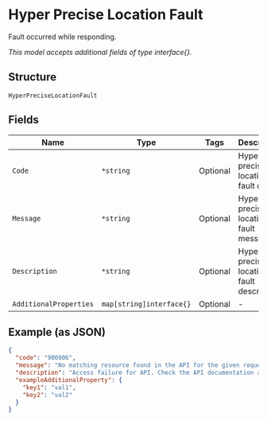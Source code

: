 
# Hyper Precise Location Fault

Fault occurred while responding.

*This model accepts additional fields of type interface{}.*

## Structure

`HyperPreciseLocationFault`

## Fields

| Name | Type | Tags | Description |
|  --- | --- | --- | --- |
| `Code` | `*string` | Optional | Hyper precise location fault code. |
| `Message` | `*string` | Optional | Hyper precise location fault message. |
| `Description` | `*string` | Optional | Hyper precise location fault description. |
| `AdditionalProperties` | `map[string]interface{}` | Optional | - |

## Example (as JSON)

```json
{
  "code": "900906",
  "message": "No matching resource found in the API for the given request",
  "description": "Access failure for API. Check the API documentation and add a proper REST resource path to the invocation URL.",
  "exampleAdditionalProperty": {
    "key1": "val1",
    "key2": "val2"
  }
}
```

